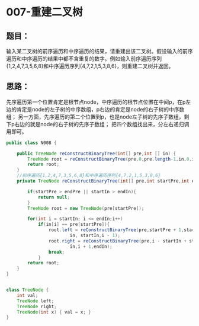 # 007-重建二叉树

## 题目：
输入某二叉树的前序遍历和中序遍历的结果，请重建出该二叉树。假设输入的前序遍历和中序遍历的结果中都不含重复的数字。例如输入前序遍历序列{1,2,4,7,3,5,6,8}和中序遍历序列{4,7,2,1,5,3,8,6}，则重建二叉树并返回。

## 思路：
先序遍历第一个位置肯定是根节点node，中序遍历的根节点位置在中间p，在p左边的肯定是node的左子树的中序数组，p右边的肯定是node的右子树的中序数组；
另一方面，先序遍历的第二个位置到p，也是node左子树的先序子数组，剩下p右边的就是node的右子树的先序子数组；
把四个数组找出来，分左右递归调用即可。

```Java
public class N008 {

    public TreeNode reConstructBinaryTree(int[] pre,int [] in) {
        TreeNode root = reConstructBinaryTree(pre,0,pre.length-1,in,0,in.length-1);
        return root;
    }
    //前序遍历{1,2,4,7,3,5,6,8}和中序遍历序列{4,7,2,1,5,3,8,6}
    private TreeNode reConstructBinaryTree(int[] pre,int startPre,int endPre,int[] in,int startIn,int endIn) {

        if(startPre > endPre || startIn > endIn){
            return null;
        }
        TreeNode root = new TreeNode(pre[startPre]);

        for(int i = startIn; i <= endIn;i++)
            if(in[i] == pre[startPre]){
                root.left = reConstructBinaryTree(pre,startPre + 1,startPre + i - startIn,
                        in, startIn,i - 1);
                root.right = reConstructBinaryTree(pre,i - startIn + startPre + 1, endPre, 
                        in,i + 1,endIn);
                break;
            }
        return root;
    }
}


class TreeNode { 
    int val;
    TreeNode left;
    TreeNode right;
    TreeNode(int x) { val = x; }
}
```
